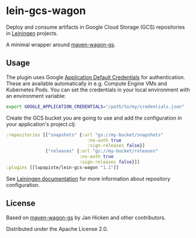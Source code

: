 # lein-gcs-wagon

Deploy and consume artifacts in Google Cloud Storage (GCS) repositories in 
[Leiningen](https://github.com/technomancy/leiningen) projects.

A minimal wrapper around [maven-wagon-gs](https://github.com/janhicken/maven-wagon-gs).

## Usage

The plugin uses Google [Application Default Credentials](https://cloud.google.com/docs/authentication/production) for
authentication. These are available automatically in e.g. Compute Engine VMs and Kubernetes Pods. You can set the
credentials in your local environment with an environment variable:

```bash
export GOOGLE_APPLICATION_CREDENTIALS="/path/to/my/credentials.json"
```

Create the GCS bucket you are going to use and add the configuration in your application's project.clj:
```clojure
:repositories [["snapshots" {:url "gs://my-bucket/snapshots"
                               :no-auth true
                               :sign-releases false}]
               ["releases" {:url "gs://my-bucket/releases"
                            :no-auth true
                            :sign-releases false}]]
:plugins [[lupapiste/lein-gcs-wagon "1.1"]]
```

See [Leiningen documentation](https://github.com/technomancy/leiningen/blob/master/doc/DEPLOY.md) for more information
about repository configuration.

## License

Based on [maven-wagon-gs](https://github.com/janhicken/maven-wagon-gs) by Jan Hicken and other contributors.

Distributed under the Apache License 2.0.
